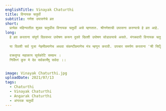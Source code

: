 ```yaml
---
englishTitle: Vinayak Chaturthi
title: विनायक चतुर्थी
subtitle: गणेश उपासनेचे व्रत
short:
  प्रत्येक महिन्यातील शुक्ल चतुर्थीस विनायक चतुर्थी असे म्हणतात. श्रीगणेशाची उपासना करण्याचे हे व्रत आहे. गणेशाच्या अनेक अवतारांपैकी विनायक हा एक अवतार आहे. विनायक चतुर्थी व्रतासाठी मध्याह्नकाली असलेली चतुर्थी घ्यावी हा सामान्य नियम आहे.
long:
  हे व्रत करताना संपूर्ण दिवसभर उपोषण करून दुसरे दिवशी उपोषण सोडावयाचे असते. मंगळवारी विनायक चतुर्थी असताना अंगारक योग असतो. अंगारक योगाचे विशेष महत्त्व मानले आहे. विनायकी हे संकष्टीप्रमाणेच सर्व कामनांना सिद्धिदायक असे व्रत आहे. पंचांगात विनायक चतुर्थी व संकष्ट चतुर्थी असे उल्लेख असतात. या दिवशी गणेशपूजा हा प्रधान विधी असतो. मुख्यतः गाणपत्य संप्रदायाचे अनुयायी हे व्रत करतात. विनायक हे गणपतीचेच नाव आहे. या व्रतसाधनाने सर्व विघ्नांचे निरसन होते व सर्व कामना परिपूर्ण होतात. गणपतीची कृपा प्राप्त होते. संकटकाळी आपल्यावरील संकटाचा नाश होण्यासाठी हे व्रत करतात व श्रीगजाननाला नवस बोलतात.
  
  या दिवशी सर्व पूजा नेहमीप्रमाणेच अथवा संकष्टीप्रमाणेच मंत्र म्हणून करावी. उपचार समर्पण करताना 'श्री सिद्धिविनायकाय नमः।' असे म्हणून करावेत.

  वक्रतुण्ड महाकाय सूर्यकोटि समप्रभ ।
  निर्विघ्नं कुरु मे देव सर्वकार्येषु सर्वदा ।।


image: Vinayak Chaturthi.jpg
uploadDate: 2021/07/13
tags:
  - Chaturthi
  - Vinayak Chaturthi
  - Angarak Chaturthi
  - अंगारक चतुर्थी
---
```

